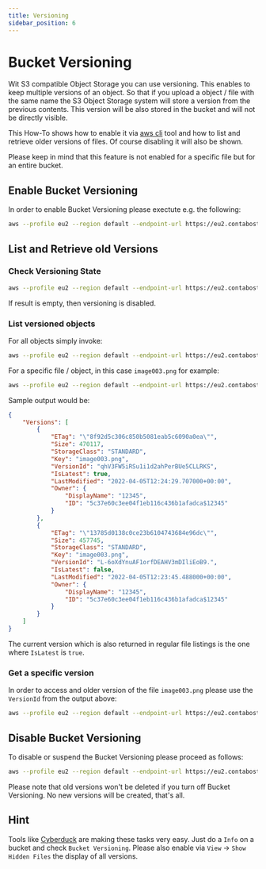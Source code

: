 ```yaml
---
title: Versioning
sidebar_position: 6
---
```


# Bucket Versioning

Wit S3 compatible Object Storage you can use versioning. This enables to keep multiple versions of an object. So that if you upload a object / file with the same name the S3 Object Storage system will store a version from the previous contents. This version will be also stored in the bucket and will not be directly visible.

This How-To shows how to enable it via [aws cli](/docs/products/Object-Storage/Tools/aws-cli) tool and how to list and retrieve older versions of files. Of course disabling it will also be shown.

Please keep in mind that this feature is not enabled for a specific file but for an entire bucket.

## Enable Bucket Versioning

In order to enable Bucket Versioning please exectute e.g. the following:

```bash
aws --profile eu2 --region default --endpoint-url https://eu2.contabostorage.com s3api put-bucket-versioning --bucket bucket-with-versioning --versioning-configuration Status=Enabled
```

## List and Retrieve old Versions

### Check Versioning State

```bash
aws --profile eu2 --region default --endpoint-url https://eu2.contabostorage.com s3api get-bucket-versioning --bucket bucket-with-versioning
```

If result is empty, then versioning is disabled.

### List versioned objects

For all objects simply invoke:

```bash
aws --profile eu2 --region default --endpoint-url https://eu2.contabostorage.com s3api list-object-versions --bucket bucket-with-versioning
```

For a specific file / object, in this case `image003.png` for example:

```bash
aws --profile eu2 --region default --endpoint-url https://eu2.contabostorage.com s3api list-object-versions --bucket bucket-with-versioning --prefix image003.png
```

Sample output would be:

```json
{
    "Versions": [
        {
            "ETag": "\"8f92d5c306c850b5081eab5c6090a0ea\"",
            "Size": 470117,
            "StorageClass": "STANDARD",
            "Key": "image003.png",
            "VersionId": "qhV3FW5iRSu1i1d2ahPerBUe5CLLRKS",
            "IsLatest": true,
            "LastModified": "2022-04-05T12:24:29.707000+00:00",
            "Owner": {
                "DisplayName": "12345",
                "ID": "5c37e60c3ee04f1eb116c436b1afadca$12345"
            }
        },
        {
            "ETag": "\"13785d0138c0ce23b6104743684e96dc\"",
            "Size": 457745,
            "StorageClass": "STANDARD",
            "Key": "image003.png",
            "VersionId": "L-6oXdYnuAF1orfDEAHV3mDIliEoB9.",
            "IsLatest": false,
            "LastModified": "2022-04-05T12:23:45.488000+00:00",
            "Owner": {
                "DisplayName": "12345",
                "ID": "5c37e60c3ee04f1eb116c436b1afadca$12345"
            }
        }
    ]
}
```

The current version which is also returned in regular file listings is the one where `IsLatest` is `true`.

### Get a specific version

In order to access and older version of the file `image003.png` please use the `VersionId` from the output above:

```bash
aws --profile eu2 --region default --endpoint-url https://eu2.contabostorage.com s3api get-object --bucket bucket-with-versioning --version-id 'L-6oXdYnuAF1orfDEAHV3mDIliEoB9.' --key image003.png image003.png
```

## Disable Bucket Versioning

To disable or suspend the Bucket Versioning please proceed as follows:

```bash
aws --profile eu2 --region default --endpoint-url https://eu2.contabostorage.com s3api put-bucket-versioning --bucket bucket-with-versioning --versioning-configuration Status=Suspended
```

Please note that old versions won't be deleted if you turn off Bucket Versioning. No new versions will be created, that's all.

## Hint

Tools like [Cyberduck](/docs/products/Object-Storage/Tools/cyberduck) are making these tasks very easy. Just do a `Info` on a bucket and check `Bucket Versioning`. Please also enable via `View` -> `Show Hidden Files` the display of all versions.
